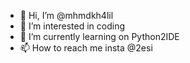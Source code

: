 - 👋 Hi, I’m @mhmdkh4lil
- 👀 I’m interested in coding 
- 🌱 I’m currently learning on Python2IDE 
- 📫 How to reach me insta @2esi

<!---
mhmdkh4lil/mhmdkh4lil is a ✨ special ✨ repository because its `README.md` (this file) appears on your GitHub profile.
You can click the Preview link to take a look at your changes.
--->
